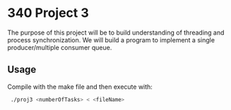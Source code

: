 # 340 Project 3

The purpose of this project will be to build understanding of threading and process synchronization. We will build a program to implement a single producer/multiple consumer queue.


## Usage
Compile with the make file and then execute with:
```bash
 ./proj3 <numberOfTasks> < <fileName>
